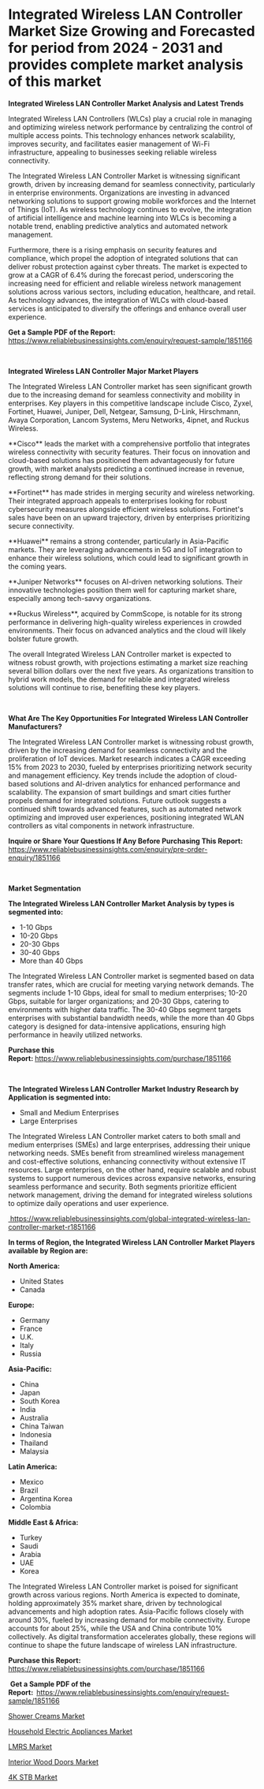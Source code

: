 <p><h1>Integrated Wireless LAN Controller Market Size Growing and Forecasted for period from 2024 - 2031 and provides complete market analysis of this market</h1></p><p><strong>Integrated Wireless LAN Controller Market Analysis and Latest Trends</strong></p>
<p><p>Integrated Wireless LAN Controllers (WLCs) play a crucial role in managing and optimizing wireless network performance by centralizing the control of multiple access points. This technology enhances network scalability, improves security, and facilitates easier management of Wi-Fi infrastructure, appealing to businesses seeking reliable wireless connectivity.</p><p>The Integrated Wireless LAN Controller Market is witnessing significant growth, driven by increasing demand for seamless connectivity, particularly in enterprise environments. Organizations are investing in advanced networking solutions to support growing mobile workforces and the Internet of Things (IoT). As wireless technology continues to evolve, the integration of artificial intelligence and machine learning into WLCs is becoming a notable trend, enabling predictive analytics and automated network management.</p><p>Furthermore, there is a rising emphasis on security features and compliance, which propel the adoption of integrated solutions that can deliver robust protection against cyber threats. The market is expected to grow at a CAGR of 6.4% during the forecast period, underscoring the increasing need for efficient and reliable wireless network management solutions across various sectors, including education, healthcare, and retail. As technology advances, the integration of WLCs with cloud-based services is anticipated to diversify the offerings and enhance overall user experience.</p></p>
<p><strong>Get a Sample PDF of the Report:&nbsp;</strong> <a href="https://www.reliablebusinessinsights.com/enquiry/request-sample/1851166?utm_campaign=1563&utm_medium=2&utm_source=Github&utm_content=ia&utm_term=18102024&utm_id=integrated-wireless-lan-controller">https://www.reliablebusinessinsights.com/enquiry/request-sample/1851166</a></p>
<p>&nbsp;</p>
<p><strong>Integrated Wireless LAN Controller Major Market Players</strong></p>
<p><p>The Integrated Wireless LAN Controller market has seen significant growth due to the increasing demand for seamless connectivity and mobility in enterprises. Key players in this competitive landscape include Cisco, Zyxel, Fortinet, Huawei, Juniper, Dell, Netgear, Samsung, D-Link, Hirschmann, Avaya Corporation, Lancom Systems, Meru Networks, 4ipnet, and Ruckus Wireless.</p><p>**Cisco** leads the market with a comprehensive portfolio that integrates wireless connectivity with security features. Their focus on innovation and cloud-based solutions has positioned them advantageously for future growth, with market analysts predicting a continued increase in revenue, reflecting strong demand for their solutions.</p><p>**Fortinet** has made strides in merging security and wireless networking. Their integrated approach appeals to enterprises looking for robust cybersecurity measures alongside efficient wireless solutions. Fortinet's sales have been on an upward trajectory, driven by enterprises prioritizing secure connectivity.</p><p>**Huawei** remains a strong contender, particularly in Asia-Pacific markets. They are leveraging advancements in 5G and IoT integration to enhance their wireless solutions, which could lead to significant growth in the coming years.</p><p>**Juniper Networks** focuses on AI-driven networking solutions. Their innovative technologies position them well for capturing market share, especially among tech-savvy organizations. </p><p>**Ruckus Wireless**, acquired by CommScope, is notable for its strong performance in delivering high-quality wireless experiences in crowded environments. Their focus on advanced analytics and the cloud will likely bolster future growth.</p><p>The overall Integrated Wireless LAN Controller market is expected to witness robust growth, with projections estimating a market size reaching several billion dollars over the next five years. As organizations transition to hybrid work models, the demand for reliable and integrated wireless solutions will continue to rise, benefiting these key players.</p></p>
<p>&nbsp;</p>
<p><strong>What Are The Key Opportunities For Integrated Wireless LAN Controller Manufacturers?</strong></p>
<p><p>The Integrated Wireless LAN Controller market is witnessing robust growth, driven by the increasing demand for seamless connectivity and the proliferation of IoT devices. Market research indicates a CAGR exceeding 15% from 2023 to 2030, fueled by enterprises prioritizing network security and management efficiency. Key trends include the adoption of cloud-based solutions and AI-driven analytics for enhanced performance and scalability. The expansion of smart buildings and smart cities further propels demand for integrated solutions. Future outlook suggests a continued shift towards advanced features, such as automated network optimizing and improved user experiences, positioning integrated WLAN controllers as vital components in network infrastructure.</p></p>
<p><strong>Inquire or Share Your Questions If Any Before Purchasing This Report:</strong> <a href="https://www.reliablebusinessinsights.com/enquiry/pre-order-enquiry/1851166?utm_campaign=1563&utm_medium=2&utm_source=Github&utm_content=ia&utm_term=18102024&utm_id=integrated-wireless-lan-controller">https://www.reliablebusinessinsights.com/enquiry/pre-order-enquiry/1851166</a></p>
<p>&nbsp;</p>
<p><strong>Market Segmentation</strong></p>
<p><strong>The Integrated Wireless LAN Controller Market Analysis by types is segmented into:</strong></p>
<p><ul><li>1-10 Gbps</li><li>10-20 Gbps</li><li>20-30 Gbps</li><li>30-40 Gbps</li><li>More than 40 Gbps</li></ul></p>
<p><p>The Integrated Wireless LAN Controller market is segmented based on data transfer rates, which are crucial for meeting varying network demands. The segments include 1-10 Gbps, ideal for small to medium enterprises; 10-20 Gbps, suitable for larger organizations; and 20-30 Gbps, catering to environments with higher data traffic. The 30-40 Gbps segment targets enterprises with substantial bandwidth needs, while the more than 40 Gbps category is designed for data-intensive applications, ensuring high performance in heavily utilized networks.</p></p>
<p><strong>Purchase this Report:&nbsp;</strong><a href="https://www.reliablebusinessinsights.com/purchase/1851166?utm_campaign=1563&utm_medium=2&utm_source=Github&utm_content=ia&utm_term=18102024&utm_id=integrated-wireless-lan-controller">https://www.reliablebusinessinsights.com/purchase/1851166</a></p>
<p>&nbsp;</p>
<p><strong>The Integrated Wireless LAN Controller Market Industry Research by Application is segmented into:</strong></p>
<p><ul><li>Small and Medium Enterprises</li><li>Large Enterprises</li></ul></p>
<p><p>The Integrated Wireless LAN Controller market caters to both small and medium enterprises (SMEs) and large enterprises, addressing their unique networking needs. SMEs benefit from streamlined wireless management and cost-effective solutions, enhancing connectivity without extensive IT resources. Large enterprises, on the other hand, require scalable and robust systems to support numerous devices across expansive networks, ensuring seamless performance and security. Both segments prioritize efficient network management, driving the demand for integrated wireless solutions to optimize daily operations and user experience.</p></p>
<p><a href="https://www.reliablebusinessinsights.com/global-integrated-wireless-lan-controller-market-r1851166?utm_campaign=1563&utm_medium=2&utm_source=Github&utm_content=ia&utm_term=18102024&utm_id=integrated-wireless-lan-controller">&nbsp;https://www.reliablebusinessinsights.com/global-integrated-wireless-lan-controller-market-r1851166</a></p>
<p><strong>In terms of Region, the Integrated Wireless LAN Controller Market Players available by Region are:</strong></p>
<p>
    <p> <strong> North America: </strong>
        <ul>
            <li>United States</li>
            <li>Canada</li>
        </ul>
        </p> 
    <p> <strong> Europe: </strong>
        <ul>
            <li>Germany</li>
            <li>France</li>
            <li>U.K.</li>
            <li>Italy</li>
            <li>Russia</li>
        </ul>
        </p> 
    <p> <strong> Asia-Pacific: </strong>
        <ul>
            <li>China</li>
            <li>Japan</li>
            <li>South Korea</li>
            <li>India</li>
            <li>Australia</li>
            <li>China Taiwan</li>
            <li>Indonesia</li>
            <li>Thailand</li>
            <li>Malaysia</li>
        </ul>
        </p> 
    <p> <strong> Latin America: </strong>
        <ul>
            <li>Mexico</li>
            <li>Brazil</li>
            <li>Argentina Korea</li>
            <li>Colombia</li>
        </ul>
        </p> 
    <p> <strong> Middle East & Africa: </strong>
        <ul>
            <li>Turkey</li>
            <li>Saudi</li>
            <li>Arabia</li>
            <li>UAE</li>
            <li>Korea</li>
        </ul>
    </p>
    </p>
<p><p>The Integrated Wireless LAN Controller market is poised for significant growth across various regions. North America is expected to dominate, holding approximately 35% market share, driven by technological advancements and high adoption rates. Asia-Pacific follows closely with around 30%, fueled by increasing demand for mobile connectivity. Europe accounts for about 25%, while the USA and China contribute 10% collectively. As digital transformation accelerates globally, these regions will continue to shape the future landscape of wireless LAN infrastructure.</p></p>
<p><strong>Purchase this Report: </strong><a href="https://www.reliablebusinessinsights.com/purchase/1851166?utm_campaign=1563&utm_medium=2&utm_source=Github&utm_content=ia&utm_term=18102024&utm_id=integrated-wireless-lan-controller">https://www.reliablebusinessinsights.com/purchase/1851166</a></p>
<p>&nbsp;<strong>Get a Sample PDF of the Report:&nbsp;&nbsp;</strong><a href="https://www.reliablebusinessinsights.com/enquiry/request-sample/1851166?utm_campaign=1563&utm_medium=2&utm_source=Github&utm_content=ia&utm_term=18102024&utm_id=integrated-wireless-lan-controller">https://www.reliablebusinessinsights.com/enquiry/request-sample/1851166</a></p>
<p><strong></strong></p>
<p><p><a href="https://www.linkedin.com/pulse/shower-creams-market-size-growth-industry-analysis-segmentation-vq2re?utm_campaign=1563&utm_medium=2&utm_source=Github&utm_content=ia&utm_term=18102024&utm_id=integrated-wireless-lan-controller">Shower Creams Market</a></p><p><a href="https://www.linkedin.com/pulse/household-electric-appliances-market-shifts-strategic-analysis-jgshe?utm_campaign=1563&utm_medium=2&utm_source=Github&utm_content=ia&utm_term=18102024&utm_id=integrated-wireless-lan-controller">Household Electric Appliances Market</a></p><p><a href="https://www.linkedin.com/pulse/navigating-global-lmrs-market-from-trends-strategy-2024-2031-7carc?utm_campaign=1563&utm_medium=2&utm_source=Github&utm_content=ia&utm_term=18102024&utm_id=integrated-wireless-lan-controller">LMRS Market</a></p><p><a href="https://www.linkedin.com/pulse/interior-wood-doors-market-navigating-challenges-unlocking-k6ype?utm_campaign=1563&utm_medium=2&utm_source=Github&utm_content=ia&utm_term=18102024&utm_id=integrated-wireless-lan-controller">Interior Wood Doors Market</a></p><p><a href="https://www.linkedin.com/pulse/4k-stb-market-strategic-insights-product-evolution-segmentation-j3irc?utm_campaign=1563&utm_medium=2&utm_source=Github&utm_content=ia&utm_term=18102024&utm_id=integrated-wireless-lan-controller">4K STB Market</a></p></p>